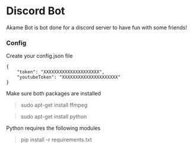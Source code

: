 # Discord Bot
Akame Bot is bot done for a discord server to have fun with some friends! 

### Config
Create your config.json file

```
{
    "token": "XXXXXXXXXXXXXXXXXXXXX",
    "youtubeToken": "XXXXXXXXXXXXXXXXXXXXX"
}
```

Make sure both packages are installed
> sudo apt-get install ffmpeg

> sudo apt-get install python

Python requires the following modules
> pip install -r requirements.txt
